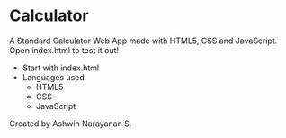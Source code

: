 # Calculator
A Standard Calculator Web App made with HTML5, CSS and JavaScript. Open index.html to test it out!

- Start with index.html
- Languages used
  - HTML5
  - CSS
  - JavaScript

Created by Ashwin Narayanan S.
